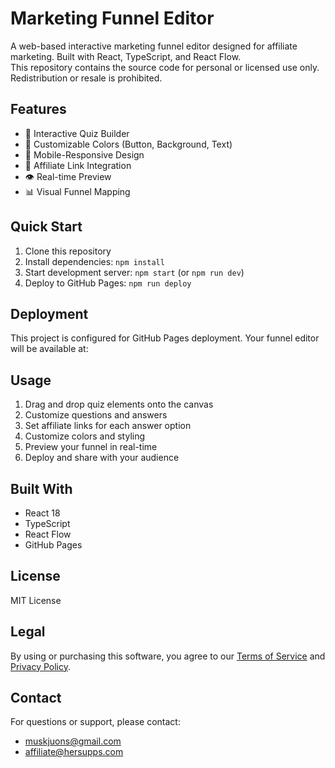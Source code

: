 # Marketing Funnel Editor

A web-based interactive marketing funnel editor designed for affiliate marketing. Built with React, TypeScript, and React Flow.  
This repository contains the source code for personal or licensed use only. Redistribution or resale is prohibited.

## Features

- 🎯 Interactive Quiz Builder
- 🎨 Customizable Colors (Button, Background, Text)
- 📱 Mobile-Responsive Design
- 🔗 Affiliate Link Integration
- 👁️ Real-time Preview
- 📊 Visual Funnel Mapping

## Quick Start

1. Clone this repository
2. Install dependencies: `npm install`
3. Start development server: `npm start` (or `npm run dev`)
4. Deploy to GitHub Pages: `npm run deploy`

## Deployment

This project is configured for GitHub Pages deployment. Your funnel editor will be available at:


## Usage

1. Drag and drop quiz elements onto the canvas
2. Customize questions and answers
3. Set affiliate links for each answer option
4. Customize colors and styling
5. Preview your funnel in real-time
6. Deploy and share with your audience

## Built With

- React 18
- TypeScript
- React Flow
- GitHub Pages

## License

MIT License

## Legal

By using or purchasing this software, you agree to our
[Terms of Service](https://github.com/junes231/myfunnel-legal/blob/main/TERMS_OF_SERVICE.md) and
[Privacy Policy](https://github.com/junes231/myfunnel-legal/blob/main/PRIVACY_POLICY.md).

## Contact

For questions or support, please contact:
- muskjuons@gmail.com
- affiliate@hersupps.com
